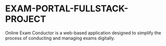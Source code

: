# EXAM-PORTAL-FULLSTACK-PROJECT
Online Exam Conductor is a web-based application designed to simplify the process of conducting and managing exams digitally.
